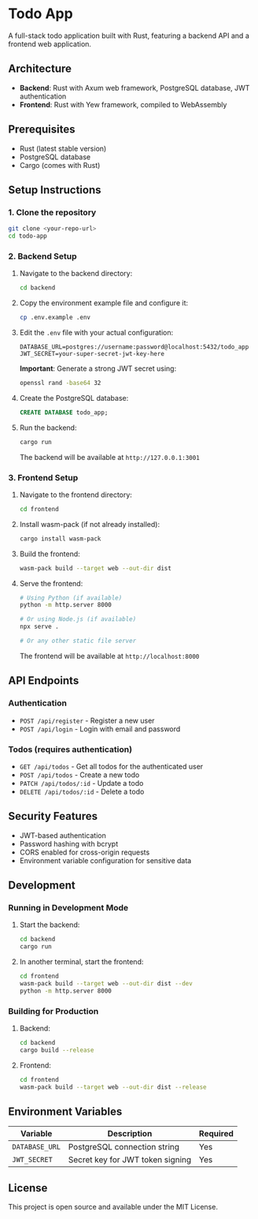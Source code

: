 # Todo App

A full-stack todo application built with Rust, featuring a backend API and a frontend web application.

## Architecture

- **Backend**: Rust with Axum web framework, PostgreSQL database, JWT authentication
- **Frontend**: Rust with Yew framework, compiled to WebAssembly

## Prerequisites

- Rust (latest stable version)
- PostgreSQL database
- Cargo (comes with Rust)

## Setup Instructions

### 1. Clone the repository

```bash
git clone <your-repo-url>
cd todo-app
```

### 2. Backend Setup

1. Navigate to the backend directory:
   ```bash
   cd backend
   ```

2. Copy the environment example file and configure it:
   ```bash
   cp .env.example .env
   ```

3. Edit the `.env` file with your actual configuration:
   ```env
   DATABASE_URL=postgres://username:password@localhost:5432/todo_app
   JWT_SECRET=your-super-secret-jwt-key-here
   ```

   **Important**: Generate a strong JWT secret using:
   ```bash
   openssl rand -base64 32
   ```

4. Create the PostgreSQL database:
   ```sql
   CREATE DATABASE todo_app;
   ```

5. Run the backend:
   ```bash
   cargo run
   ```

   The backend will be available at `http://127.0.0.1:3001`

### 3. Frontend Setup

1. Navigate to the frontend directory:
   ```bash
   cd frontend
   ```

2. Install wasm-pack (if not already installed):
   ```bash
   cargo install wasm-pack
   ```

3. Build the frontend:
   ```bash
   wasm-pack build --target web --out-dir dist
   ```

4. Serve the frontend:
   ```bash
   # Using Python (if available)
   python -m http.server 8000
   
   # Or using Node.js (if available)
   npx serve .
   
   # Or any other static file server
   ```

   The frontend will be available at `http://localhost:8000`

## API Endpoints

### Authentication
- `POST /api/register` - Register a new user
- `POST /api/login` - Login with email and password

### Todos (requires authentication)
- `GET /api/todos` - Get all todos for the authenticated user
- `POST /api/todos` - Create a new todo
- `PATCH /api/todos/:id` - Update a todo
- `DELETE /api/todos/:id` - Delete a todo

## Security Features

- JWT-based authentication
- Password hashing with bcrypt
- CORS enabled for cross-origin requests
- Environment variable configuration for sensitive data

## Development

### Running in Development Mode

1. Start the backend:
   ```bash
   cd backend
   cargo run
   ```

2. In another terminal, start the frontend:
   ```bash
   cd frontend
   wasm-pack build --target web --out-dir dist --dev
   python -m http.server 8000
   ```

### Building for Production

1. Backend:
   ```bash
   cd backend
   cargo build --release
   ```

2. Frontend:
   ```bash
   cd frontend
   wasm-pack build --target web --out-dir dist --release
   ```

## Environment Variables

| Variable | Description | Required |
|----------|-------------|----------|
| `DATABASE_URL` | PostgreSQL connection string | Yes |
| `JWT_SECRET` | Secret key for JWT token signing | Yes |

## License

This project is open source and available under the MIT License.
